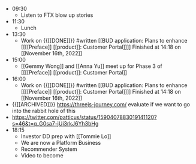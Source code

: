 - 09:30
    - Listen to FTX blow up stories
- 11:30
    - Lunch
- 13:30
    - Work on {{[[DONE]]}}  #written [[BUD application: Plans to enhance [[[[Preface]] [[product]]: Customer Portal]]]] Finished at 14:18 on [[November 16th, 2022]]
- 15:00
    - [[Gemmy Wong]] and [[Anna Yu]] meet up for Phase 3 of [[[[Preface]] [[product]]: Customer Portal]]
- 16:00
    - Work on {{[[DONE]]}}  #written [[BUD application: Plans to enhance [[[[Preface]] [[product]]: Customer Portal]]]] Finished at 14:18 on [[November 16th, 2022]]
- {{[[ARCHIVED]]}}  https://threejs-journey.com/ evaluate if we want to go into the rabbit hole of this
- https://twitter.com/patticus/status/1590407883019141120?s=46&t=q_G0sa7-jUi3rkJ6Yh3bHg
- 18:15
    - Investor DD prep with [[Tommie Lo]]
    - We are now a Platform Business
    - Recommender System
    - Video to become
